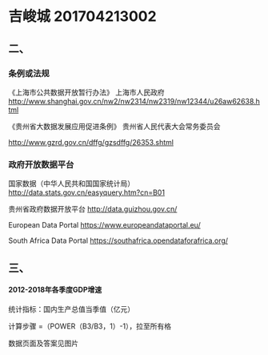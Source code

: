 # 吉峻城 201704213002
## 二、
### 条例或法规
《上海市公共数据开放暂行办法》 上海市人民政府
http://www.shanghai.gov.cn/nw2/nw2314/nw2319/nw12344/u26aw62638.html

《贵州省大数据发展应用促进条例》 贵州省人民代表大会常务委员会

http://www.gzrd.gov.cn/dffg/gzsdffg/26353.shtml
### 政府开放数据平台
国家数据（中华人民共和国国家统计局） http://data.stats.gov.cn/easyquery.htm?cn=B01

贵州省政府数据开放平台              http://data.guizhou.gov.cn/

European Data Portal              https://www.europeandataportal.eu/

South Africa Data Portal          https://southafrica.opendataforafrica.org/

## 三、
#### 2012-2018年各季度GDP增速
统计指标：国内生产总值当季值（亿元）

计算步骤 =（POWER（B3/B3，1）-1），拉至所有格

数据页面及答案见图片
